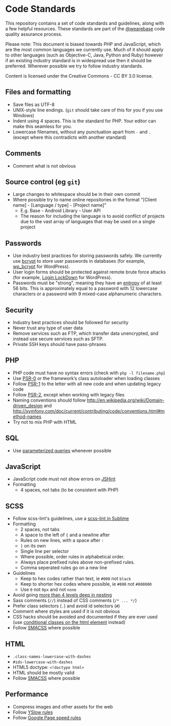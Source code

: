 # Code Standards

This repository contains a set of code standards and guidelines, along with a few helpful resources.
These standards are part of the [@wearebase](https://github.com/wearebase) code quality assurance process.

Please note: This document is biased towards PHP and JavaScript, which are the most common languages we currently use. Much of it should apply to other languages (such as Objective-C, Java, Python and Ruby) however if an existing industry standard is in widespread use then it should be preferred. Wherever possible we try to follow industry standards.

Content is licensed under the Creative Commons - CC BY 3.0 license.


## Files and formatting

* Save files as UTF-8
* UNIX-style line endings. (`git` should take care of this for you if you use Windows)
* Indent using 4 spaces. This is the standard for PHP. Your editor can make this seamless for you.
* Lowercase filenames, without any punctuation apart from `-` and `.` (except where this contradicts with another standard)


## Comments

* Comment what is not obvious


## Source control (eg `git`)

* Large changes to whitespace should be in their own commit
* Where possible try to name online repositories in the format "[Client name] - [Language / type] - [Project name]"
   * E.g. Base - Android Library - User API
   * The reason for including the language is to avoid conflict of projects due to the vast array of languages that may be used on a single project


## Passwords

* Use industry best practices for storing passwords safely. We currently use [bcrypt](http://en.wikipedia.org/wiki/Bcrypt) to store user passwords in databases (for example, [wp_bcrypt](https://github.com/dxw/wp_bcrypt) for WordPress).
* User login forms should be protected against remote brute force attacks (for example, [Login LockDown](http://wordpress.org/extend/plugins/login-lockdown/) for WordPress).
* Passwords must be "strong", meaning they have an [entropy](http://en.wikipedia.org/wiki/Password_strength#Random_passwords) of at least 56 bits. This is approximately equal to a password with 12 lowercase characters or a password with 9 mixed-case alphanumeric characters.


## Security

* Industry best practices should be followed for security
* Never trust any type of user data
* Remove services such as FTP, which transfer data unencrypted, and instead use secure services such as SFTP.
* Private SSH keys should have pass-phrases


## PHP

* PHP code must have no syntax errors (check with `php -l filename.php`)
* Use [PSR-0](https://github.com/php-fig/fig-standards/blob/master/accepted/PSR-0.md) or the framework’s class autoloader when loading classes
* Follow [PSR-1](https://github.com/php-fig/fig-standards/blob/master/accepted/PSR-1-basic-coding-standard.md) to the letter with all new code and when updating legacy code
* Follow [PSR-2](https://github.com/php-fig/fig-standards/blob/master/accepted/PSR-2-coding-style-guide.md), except when working with legacy files
* Naming conventions should follow http://en.wikipedia.org/wiki/Domain-driven_design and http://symfony.com/doc/current/contributing/code/conventions.html#method-names
* Try not to mix PHP with HTML


## SQL

* Use [parameterized queries](http://stackoverflow.com/questions/60174/how-to-prevent-sql-injection-in-php) whenever possible


## JavaScript

* JavaScript code must not show errors on [JSHint](http://www.jshint.com/)
* Formatting
    * 4 spaces, not tabs (to be consistent with PHP)


## SCSS

* Follow scss-lint's guidelines, use a [scss-lint in Sublime](https://sublime.wbond.net/packages/SublimeLinter-contrib-scss-lint)
* Formatting
   * 2 spaces, not tabs
   * A space to the left of `{` and a newline after
   * Rules on new lines, with a space after `:`
   * `}` on its own
   * Single line per selector
   * Where possible, order rules in alphabetical order.
   * Always place prefixed rules above non-prefixed rules.
   * Comma seperated rules go on a new line
* Guidelines
   * Keep to hex codes rather than text, ie `#000` not `black`
   * Keep to shorter hex codes where possible, ie `#000` not `#000000`
   * Use `0` not `0px` and not `none`
* Avoid going [more than 4 levels deep in nesting](http://thesassway.com/beginner/the-inception-rule)
* Sass comments (`//`) instead of CSS comments (`/* ... */`)
* Prefer class selectors (`.`) and avoid id selectors (`#`)
* Comment where styles are used if it is not obvious
* CSS hacks should be avoided and documented if they are ever used (use [conditional classes on the html element](http://paulirish.com/2008/conditional-stylesheets-vs-css-hacks-answer-neither/) instead)
* Follow [SMACSS](https://smacss.com/) where possible


## HTML

* `.class-names-lowercase-with-dashes`
* `#ids-lowercase-with-dashes`
* HTML5 doctype: `<!doctype html>`
* HTML should be mostly valid
* Follow [SMACSS](https://smacss.com/) where possible


## Performance

* Compress images and other assets for the web
* Follow [YSlow rules](http://developer.yahoo.com/performance/rules.html)
* Follow [Google Page speed rules](https://developers.google.com/speed/docs/best-practices/rules_intro)

